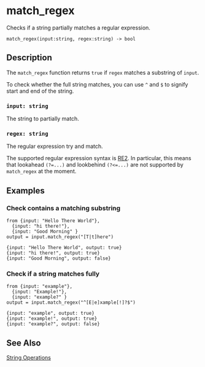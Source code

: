 # match_regex

Checks if a string partially matches a regular expression.

```tql
match_regex(input:string, regex:string) -> bool
```

## Description

The `match_regex` function returns `true` if `regex` matches a substring of `input`.

To check whether the full string matches, you can use `^` and `$` to signify
start and end of the string.

### `input: string`

The string to partially match.

### `regex: string`

The regular expression try and match.

The supported regular expression syntax is [RE2](https://github.com/google/re2/wiki/Syntax).
In particular, this means that lookahead `(?=...)` and lookbehind `(?<=...)` are
not supported by `match_regex` at the moment.

## Examples

### Check contains a matching substring

```tql
from {input: "Hello There World"},
  {input: "hi there!"},
  {input: "Good Morning" }
output = input.match_regex("[T|t]here")
```
```tql
{input: "Hello There World", output: true}
{input: "hi there!", output: true}
{input: "Good Morning", output: false}
```

### Check if a string matches fully

```tql
from {input: "example"},
  {input: "Example!"},
  {input: "example?" }
output = input.match_regex("^[E|e]xample[!]?$")
```
```tql
{input: "example", output: true}
{input: "example!", output: true}
{input: "example?", output: false}
```

## See Also

[String Operations](../language/expressions.md#string-operations)
